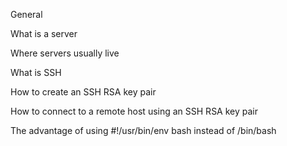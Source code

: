 General

What is a server

Where servers usually live

What is SSH

How to create an SSH RSA key pair

How to connect to a remote host using an SSH RSA key pair

The advantage of using #!/usr/bin/env bash instead of /bin/bash
